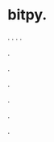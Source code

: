 # bitpy.
.
.
.
.












.






















































.
























.



























.

















































































.

























.
